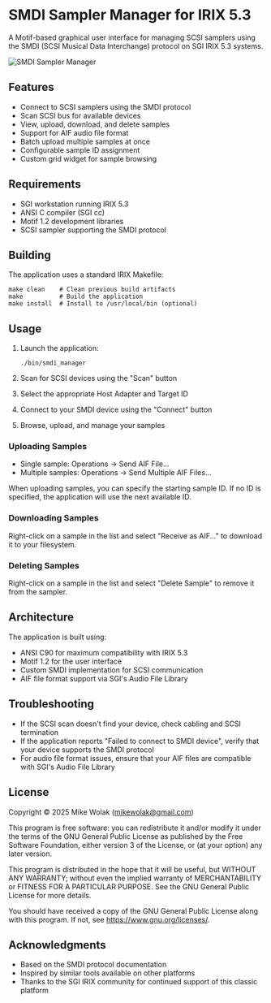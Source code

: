 # SMDI Sampler Manager for IRIX 5.3

A Motif-based graphical user interface for managing SCSI samplers using the SMDI (SCSI Musical Data Interchange) protocol on SGI IRIX 5.3 systems.

![SMDI Sampler Manager](screenshot.png)

## Features

- Connect to SCSI samplers using the SMDI protocol
- Scan SCSI bus for available devices
- View, upload, download, and delete samples
- Support for AIF audio file format
- Batch upload multiple samples at once
- Configurable sample ID assignment
- Custom grid widget for sample browsing

## Requirements

- SGI workstation running IRIX 5.3
- ANSI C compiler (SGI cc)
- Motif 1.2 development libraries
- SCSI sampler supporting the SMDI protocol

## Building

The application uses a standard IRIX Makefile:

```
make clean    # Clean previous build artifacts
make          # Build the application
make install  # Install to /usr/local/bin (optional)
```

## Usage

1. Launch the application:
   ```
   ./bin/smdi_manager
   ```

2. Scan for SCSI devices using the "Scan" button
3. Select the appropriate Host Adapter and Target ID
4. Connect to your SMDI device using the "Connect" button
5. Browse, upload, and manage your samples

### Uploading Samples

- Single sample: Operations → Send AIF File...
- Multiple samples: Operations → Send Multiple AIF Files...

When uploading samples, you can specify the starting sample ID. If no ID is specified, the application will use the next available ID.

### Downloading Samples

Right-click on a sample in the list and select "Receive as AIF..." to download it to your filesystem.

### Deleting Samples

Right-click on a sample in the list and select "Delete Sample" to remove it from the sampler.

## Architecture

The application is built using:
- ANSI C90 for maximum compatibility with IRIX 5.3
- Motif 1.2 for the user interface
- Custom SMDI implementation for SCSI communication
- AIF file format support via SGI's Audio File Library

## Troubleshooting

- If the SCSI scan doesn't find your device, check cabling and SCSI termination
- If the application reports "Failed to connect to SMDI device", verify that your device supports the SMDI protocol
- For audio file format issues, ensure that your AIF files are compatible with SGI's Audio File Library

## License

Copyright © 2025 Mike Wolak (mikewolak@gmail.com)

This program is free software: you can redistribute it and/or modify
it under the terms of the GNU General Public License as published by
the Free Software Foundation, either version 3 of the License, or
(at your option) any later version.

This program is distributed in the hope that it will be useful,
but WITHOUT ANY WARRANTY; without even the implied warranty of
MERCHANTABILITY or FITNESS FOR A PARTICULAR PURPOSE. See the
GNU General Public License for more details.

You should have received a copy of the GNU General Public License
along with this program. If not, see <https://www.gnu.org/licenses/>.

## Acknowledgments

- Based on the SMDI protocol documentation
- Inspired by similar tools available on other platforms
- Thanks to the SGI IRIX community for continued support of this classic platform
